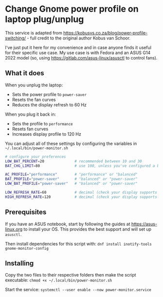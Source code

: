 # Change Gnome power profile on laptop plug/unplug

This service is adapted from https://kobusvs.co.za/blog/power-profile-switching/ - full credit to the original author Kobus van Schoor.

I've just put it here for my convenience and in case anyone finds it useful for their specific use case. My use case is with Fedora and an ASUS G14 2022 model (so, using https://gitlab.com/asus-linux/asusctl to control fans).

## What it does

When you unplug the laptop:
- Sets the power profile to `power-saver`
- Resets the fan curves
- Reduces the display refresh to 60 Hz

When you plug it back in:
- Sets the profile to `performance`
- Resets fan curves
- Increases display profile to 120 Hz

You can adjust all of these settings by configuring the variables in `~/.local/bin/power-monitor.sh`

```bash
# configure your preferences
LOW_BAT_PERCENT=20              # recommended between 10 and 30
BAT_CHG_LIMIT=80                # use 100, unless you've configured a battery charge limit

AC_PROFILE="performance"        # "performance" or "balanced"
BAT_PROFILE="power-saver"       # "balanced" or "power-saver"
LOW_BAT_PROFILE="power-saver"   # "balanced" or "power-saver"

LOW_REFRESH_RATE=60             # decimal (check your display supports it)
HIGH_REFRESH_RATE=120           # decimal (check your display supports it)
```

## Prerequisites

If you have an ASUS notebook, start by following the guides at https://asus-linux.org to install your OS. This provides the best support and will set up `asusctl`.

Then install dependencies for this script with:
`dnf install inotify-tools gnome-monitor-config`

## Installing

Copy the two files to their respective folders then make the script executable:
`chmod +x ~/.local/bin/power-monitor.sh`

Start the service:
`systemctl --user enable --now power-monitor.service`
